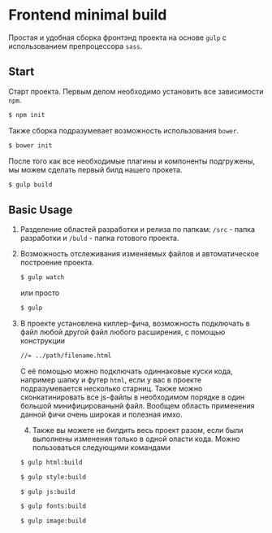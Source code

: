 # Frontend minimal build
Простая и удобная сборка фронтэнд проекта на основе `gulp` с использованием препроцессора `sass`.
## Start
Старт проекта. Первым делом необходимо установить все зависимости `npm`.
```sh
$ npm init
```
Также сборка подразумевает возможность использования `bower`.
```sh
$ bower init
```
После того как все необходимые плагины и компоненты подгружены, мы можем сделать первый билд нашего прокета.
```sh
$ gulp build
```

## Basic Usage
1. Разделение областей разработки и релиза по папкам: `/src` - папка разработки и `/buld` - папка готового проекта.

2. Возможность отслеживания изменяемых файлов и автоматическое построение проекта.
	```sh
	$ gulp watch
	```
	или просто
	```sh
	$ gulp
	```

3. В проекте установлена киллер-фича, возможность подключать в файл любой другой файл любого расширения, с помощью конструкции
	```html
	//= ../path/filename.html
	```
	С её помощью можно подключать одиннаковые куски кода, например шапку и футер `html`, если у вас в проекте подразумевается несколько старниц.
	Также можно cконкатинировать все js-файлы в необходимом порядке в один большой минифицированынй файл.
	Вообщем область применения данной фичи очень широкая и полезная имхо.

	4. Также вы можете не билдить весь проект разом, если были выполнены изменения только в одной оласти кода.
	Можно пользоваться следующими командами
	```sh
	$ gulp html:build
	```
	```sh
	$ gulp style:build
	```
	```sh
	$ gulp js:build
	```
	```sh
	$ gulp fonts:build
	```
	```sh
	$ gulp image:build
	```

